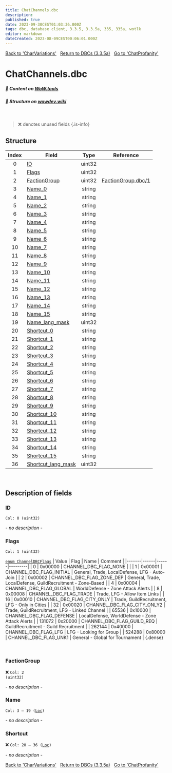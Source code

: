 ```yaml
---
title: ChatChannels.dbc
description:
published: true
date: 2023-09-30CEST01:03:36.000Z
tags: dbc, database client, 3.3.5, 3.3.5a, 335, 335a, wotlk
editor: markdown
dateCreated: 2023-08-09CEST00:06:01.000Z
---
```

<a href="https://trinitycore.info/files/DBC/335/charvariations" class="mt-5 v-btn v-btn--depressed v-btn--flat v-btn--outlined theme--light v-size--default darkblue--text text--lighten-3"><span class="v-btn__content"><i aria-hidden="true" class="v-icon notranslate v-icon--left mdi mdi-arrow-left theme--light"></i><span>Back to 'CharVariations'</span></span></a>&nbsp;&nbsp;&nbsp;<a href="https://trinitycore.info/files/DBC/335/DBC" class="mt-5 v-btn v-btn--depressed v-btn--flat v-btn--outlined theme--light v-size--default darkblue--text text--lighten-3"><span class="v-btn__content"><i aria-hidden="true" class="v-icon notranslate v-icon--left mdi mdi-home-outline theme--light"></i><span>Return to DBCs (3.3.5a)</span></span></a>&nbsp;&nbsp;&nbsp;<a href="https://trinitycore.info/files/DBC/335/chatprofanity" class="mt-5 v-btn v-btn--depressed v-btn--flat v-btn--outlined theme--light v-size--default darkblue--text text--lighten-3"><span class="v-btn__content"><span>Go to 'ChatProfanity'</span><i aria-hidden="true" class="v-icon notranslate v-icon--right mdi mdi-arrow-right theme--light"></i></span></a>

# ChatChannels.dbc
##### :open_book: Content on [WoW.tools](https://wow.tools/dbc/?dbc=chatchannels&build=3.3.5.12340)
##### :pencil: Structure on [wowdev.wiki](https://wowdev.wiki/DB/ChatChannels)
&nbsp;

> :x: denotes unused fields
{.is-info}


## Structure

| Index | Field | Type | Reference |
| :---: | --- | :---: | --- |
| 0 | [ID](#id) | uint32 |  |
| 1 | [Flags](#flags) | uint32 |  |
| 2 | [FactionGroup](#factiongroup) | uint32 | [FactionGroup.dbc/1](/files/DBC/335/factiongroup#maskid) |
| 3 | [Name_0](#name) | string |  |
| 4 | [Name_1](#name) | string |  |
| 5 | [Name_2](#name) | string |  |
| 6 | [Name_3](#name) | string |  |
| 7 | [Name_4](#name) | string |  |
| 8 | [Name_5](#name) | string |  |
| 9 | [Name_6](#name) | string |  |
| 10 | [Name_7](#name) | string |  |
| 11 | [Name_8](#name) | string |  |
| 12 | [Name_9](#name) | string |  |
| 13 | [Name_10](#name) | string |  |
| 14 | [Name_11](#name) | string |  |
| 15 | [Name_12](#name) | string |  |
| 16 | [Name_13](#name) | string |  |
| 17 | [Name_14](#name) | string |  |
| 18 | [Name_15](#name) | string |  |
| 19 | [Name_lang_mask](#name) | uint32 |  |
| 20 | [Shortcut_0](#shortcut) | string |  |
| 21 | [Shortcut_1](#shortcut) | string |  |
| 22 | [Shortcut_2](#shortcut) | string |  |
| 23 | [Shortcut_3](#shortcut) | string |  |
| 24 | [Shortcut_4](#shortcut) | string |  |
| 25 | [Shortcut_5](#shortcut) | string |  |
| 26 | [Shortcut_6](#shortcut) | string |  |
| 27 | [Shortcut_7](#shortcut) | string |  |
| 28 | [Shortcut_8](#shortcut) | string |  |
| 29 | [Shortcut_9](#shortcut) | string |  |
| 30 | [Shortcut_10](#shortcut) | string |  |
| 31 | [Shortcut_11](#shortcut) | string |  |
| 32 | [Shortcut_12](#shortcut) | string |  |
| 33 | [Shortcut_13](#shortcut) | string |  |
| 34 | [Shortcut_14](#shortcut) | string |  |
| 35 | [Shortcut_15](#shortcut) | string |  |
| 36 | [Shortcut_lang_mask](#shortcut) | uint32 |  |
&nbsp;
## Description of fields

### ID
<code>Col: 0 (uint32)</code>

*- no description -*
&nbsp;

### Flags
<code>Col: 1 (uint32)</code>

[`enum ChannelDBCFlags`](https://github.com/TrinityCore/TrinityCore/blob/3.3.5/src/server/game/Chat/Channels/Channel.h#L91-L104)
| Value | Flag | Name | Comment |
|-------|------|------|---------|
| 0 | 0x00000 | CHANNEL_DBC_FLAG_NONE |  |
| 1 | 0x00001 | CHANNEL_DBC_FLAG_INITIAL | General, Trade, LocalDefense, LFG - Auto-Join |
| 2 | 0x00002 | CHANNEL_DBC_FLAG_ZONE_DEP | General, Trade, LocalDefense, GuildRecruitment - Zone-Based |
| 4 | 0x00004 | CHANNEL_DBC_FLAG_GLOBAL | WorldDefense - Zone Attack Alerts |
| 8 | 0x00008 | CHANNEL_DBC_FLAG_TRADE | Trade, LFG - Allow Item Links |
| 16 | 0x00010 | CHANNEL_DBC_FLAG_CITY_ONLY | Trade, GuildRecruitment, LFG - Only in Cities |
| 32 | 0x00020 | CHANNEL_DBC_FLAG_CITY_ONLY2 | Trade, GuildRecruitment, LFG - Linked Channel |
| 65536 | 0x10000 | CHANNEL_DBC_FLAG_DEFENSE | LocalDefense, WorldDefense - Zone Attack Alerts |
| 131072 | 0x20000 | CHANNEL_DBC_FLAG_GUILD_REQ | GuildRecruitment - Guild Recruitment |
| 262144 | 0x40000 | CHANNEL_DBC_FLAG_LFG | LFG - Looking for Group |
| 524288 | 0x80000 | CHANNEL_DBC_FLAG_UNK1 | General - Global for Tournament |
{.dense}

&nbsp;

### FactionGroup
:x: <code>Col: 2 (uint32)</code>

*- no description -*
&nbsp;

### Name
<code>Col: 3 &ndash; 19 ([Loc](/how-to/localization))</code>

*- no description -*
&nbsp;

### Shortcut
:x: <code>Col: 20 &ndash; 36 ([Loc](/how-to/localization))</code>

*- no description -*
&nbsp;

<a href="https://trinitycore.info/files/DBC/335/charvariations" class="mt-5 v-btn v-btn--depressed v-btn--flat v-btn--outlined theme--light v-size--default darkblue--text text--lighten-3"><span class="v-btn__content"><i aria-hidden="true" class="v-icon notranslate v-icon--left mdi mdi-arrow-left theme--light"></i><span>Back to 'CharVariations'</span></span></a>&nbsp;&nbsp;&nbsp;<a href="https://trinitycore.info/files/DBC/335/DBC" class="mt-5 v-btn v-btn--depressed v-btn--flat v-btn--outlined theme--light v-size--default darkblue--text text--lighten-3"><span class="v-btn__content"><i aria-hidden="true" class="v-icon notranslate v-icon--left mdi mdi-home-outline theme--light"></i><span>Return to DBCs (3.3.5a)</span></span></a>&nbsp;&nbsp;&nbsp;<a href="https://trinitycore.info/files/DBC/335/chatprofanity" class="mt-5 v-btn v-btn--depressed v-btn--flat v-btn--outlined theme--light v-size--default darkblue--text text--lighten-3"><span class="v-btn__content"><span>Go to 'ChatProfanity'</span><i aria-hidden="true" class="v-icon notranslate v-icon--right mdi mdi-arrow-right theme--light"></i></span></a>
